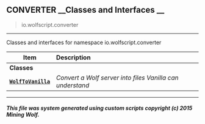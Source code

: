 ## CONVERTER __Classes and Interfaces __

>io.wolfscript.converter

---

Classes and interfaces for namespace io.wolfscript.converter

Item | Description   
--- | :--- 
__Classes__|
__[`WolfToVanilla`](WolfToVanilla.md)__ | _Convert a Wolf server into files Vanilla can understand_ 



---



##### This file was system generated using custom scripts copyright (c) 2015 Mining Wolf.
	

